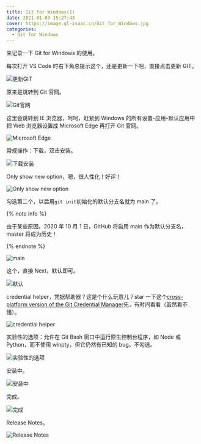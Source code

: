 ```yaml
---
title: Git for Windows(1)
date: 2021-01-03 15:27:43
cover: https://image.ql-isaac.cn/Git_for_Windows.jpg
categories:
  - Git for Windows
---
```


来记录一下 Git for Windows 的使用。

<!-- more -->

每次打开 VS Code 时右下角总提示这个，还是更新一下吧，直接点击更新 GIT。

![更新GIT](https://image.ql-isaac.cn/Git_for_Windows/更新GIT.png)

原来是跳转到 Git 官网。

![Git官网](https://image.ql-isaac.cn/Git_for_Windows/Git官网.png)

这里会跳转到 IE 浏览器，呵呵，赶紧到 Windows 的所有设置-应用-默认应用中把 Web 浏览器设置成 Microsoft Edge 再打开 Git 官网。

![Microsoft Edge](https://image.ql-isaac.cn/Git_for_Windows/Microsoft-Edge.png)

常规操作：下载，双击安装。

![下载安装](https://image.ql-isaac.cn/Git_for_Windows/下载安装.png)

Only show new option，嗯，很人性化！好评！

![Only show new option](https://image.ql-isaac.cn/Git_for_Windows/Only-show-new-option.png)

勾选第二个，以后用`git init`初始化的默认分支名就为 main 了。

{% note info %}

由于某些原因，2020 年 10 月 1 日，GitHub 将启用 main 作为默认分支名，master 将成为历史！

{% endnote %}

![main](https://image.ql-isaac.cn/Git_for_Windows/main.png)

这个，直接 Next，默认即可。

![默认](https://image.ql-isaac.cn/Git_for_Windows/默认.png)

credential helper，凭据帮助器？这是个什么玩意儿？star 一下这个[cross-platform version of the Git Credential Manager](https://github.com/microsoft/Git-Credential-Manager-Core)先，有时间看看（虽然看不懂）。

![credential helper](https://image.ql-isaac.cn/Git_for_Windows/credential-helper.png)

实验性的选项：允许在 Git Bash 窗口中运行原生控制台程序，如 Node 或 Python，而不使用 winpty，但它仍然有已知的 bug。不勾选。

![实验性的选项](https://image.ql-isaac.cn/Git_for_Windows/实验性的选项.png)

安装中。

![安装中](https://image.ql-isaac.cn/Git_for_Windows/安装中.png)

完成。

![完成](https://image.ql-isaac.cn/Git_for_Windows/完成.png)

Release Notes。

![Release Notes](https://image.ql-isaac.cn/Git_for_Windows/Release-Notes.png)
